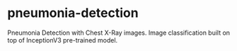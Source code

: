 # pneumonia-detection
Pneumonia Detection with Chest X-Ray images. Image classification built on top of InceptionV3 pre-trained model.

